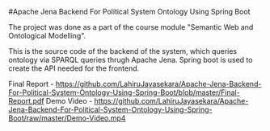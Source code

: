 #Apache Jena Backend For Political System Ontology Using Spring Boot

The project was done as a part of the course module "Semantic Web and 
Ontological Modelling". 

This is the source code of the backend of the system, which queries 
ontology via SPARQL queries thrugh Apache Jena. Spring boot is used to 
create the API needed for the frontend.

Final Report - https://github.com/LahiruJayasekara/Apache-Jena-Backend-For-Political-System-Ontology-Using-Spring-Boot/blob/master/Final-Report.pdf
Demo Video - https://github.com/LahiruJayasekara/Apache-Jena-Backend-For-Political-System-Ontology-Using-Spring-Boot/raw/master/Demo-Video.mp4
